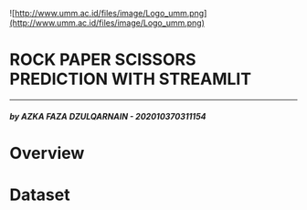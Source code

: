 ![http://www.umm.ac.id/files/image/Logo_umm.png](http://www.umm.ac.id/files/image/Logo_umm.png)
# **ROCK PAPER SCISSORS PREDICTION WITH STREAMLIT**
___
##### _by AZKA FAZA DZULQARNAIN - 202010370311154_

# Overview
# Dataset
